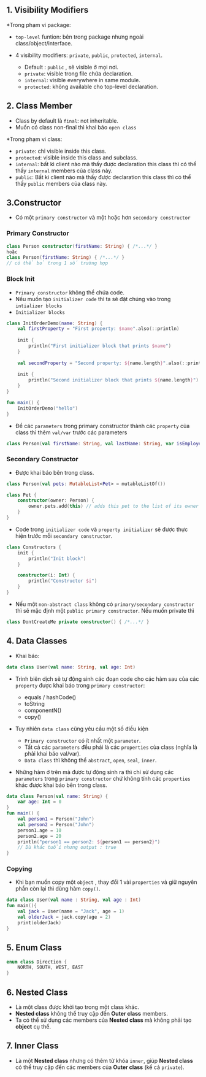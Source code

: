 
## **1. Visibility Modifiers**
*Trong phạm vi package: 
- `top-level` funtion: bên trong package nhưng ngoài class/object/interface.

- 4 visibility modifiers: `private`, `public`, `protected`, `internal`.
    +  Default : `public` , sẽ visible ở mọi nơi.
    + `private`: visible trong file chứa declaration.
    + `internal`: visible everywhere in same module.
    + `protected`: không available cho top-level declaration.

## **2. Class Member**
- Class by default là `final`: not inheritable.
- Muốn có class non-final thì khai báo 
`open class`

*Trong phạm vi class:
- `private`: chỉ visible inside this class.
- `protected`: visible inside this class and subclass.
- `internal`: bất kì client nào mà thấy được declaration this class thì có thể thấy `internal` members của class này.
- `public`: Bất kì client nào mà thấy được declaration this class thì có thể thấy `public` members của class này.

## **3.Constructor**
- Có một `primary constructor` và một hoặc hơn `secondary constructor`

### Primary Constructor
```kotlin
class Person constructor(firstName: String) { /*...*/ }
hoặc
class Person(firstName: String) { /*...*/ }
// có thể bỏ trong 1 số trường hợp
```

### Block Init  
- `Primary constructor` không thể chứa code.
- Nếu muốn tạo `initializer code` thì ta sẽ đặt chúng vào trong `intializer blocks`
- `Initializer blocks` 
```kotlin
class InitOrderDemo(name: String) {
    val firstProperty = "First property: $name".also(::println)
    
    init {
        println("First initializer block that prints $name")
    }
    
    val secondProperty = "Second property: ${name.length}".also(::println)
    
    init {
        println("Second initializer block that prints ${name.length}")
    }
}

fun main() {
    InitOrderDemo("hello")
}
```

- Để các `parameters` trong primary constructor thành các `property` của class thì thêm `val/var` trước các parameters
```kotlin
class Person(val firstName: String, val lastName: String, var isEmployed: Boolean = true)
```

### Secondary Constructor

- Được khai báo bên trong class.
```kotlin
class Person(val pets: MutableList<Pet> = mutableListOf())

class Pet {
    constructor(owner: Person) {
        owner.pets.add(this) // adds this pet to the list of its owner's pets
    }
}
```

- Code trong `initializer code` và `property initializer` sẽ được thực hiện trước mỗi `secondary constructor`.

```kotlin
class Constructors {
    init {
        println("Init block")
    }

    constructor(i: Int) {
        println("Constructor $i")
    }
}
```
- Nếu một `non-abstract class` không có `primary/secondary constructor` thì sẽ mặc định một `public primary constructor`. Nếu muốn private thì 

```kotlin
class DontCreateMe private constructor() { /*...*/ }
```

## **4. Data Classes**
- Khai báo:
```kotlin
data class User(val name: String, val age: Int)
```

- Trình biên dịch sẽ tự động sinh các đoạn code cho các hàm sau của các `property` được khai báo trong `primary constructor`:  
    + equals / hashCode()
    + toString
    + componentN()
    + copy()

- Tuy nhiên `data class` cũng yêu cầu một số điều kiện  
    + `Primary constructor` có ít nhất một `parameter`.
    + Tất cả các `parameters` đều phải là các `properties` của class (nghĩa là phải khai báo val/var).
    + `Data class` thì không thể `abstract`, `open`, `seal`, `inner`.


- Những hàm ở trên mà được tự động sinh ra thì chỉ sử dụng các `parameters` trong `primary constructor` chứ không tính các `properties` khác được khai báo bên trong class.

```kotlin
data class Person(val name: String) {
    var age: Int = 0
}
fun main() {
    val person1 = Person("John")
    val person2 = Person("John")
    person1.age = 10
    person2.age = 20
    println("person1 == person2: ${person1 == person2}")
    // Dù khác tuổi nhưng output : true
}
```

### Copying
- Khi bạn muốn copy một `object` , thay đổi 1 vài `properties` và giữ nguyên phần còn lại thì dùng hàm `copy()`.

```kotlin
data class User(val name : String, val age : Int)
fun main(){
   	val jack = User(name = "Jack", age = 1)
	val olderJack = jack.copy(age = 2) 
    print(olderJack)
}
```

## **5. Enum Class**

```kotlin
enum class Direction {
    NORTH, SOUTH, WEST, EAST
}
```

## **6. Nested Class**
- Là một class được khởi tạo trong một class khác.
- **Nested class** không thể truy cập đến **Outer class** members.
- Ta có thể sử dụng các members của **Nested class** mà không phải tạo **object** cụ thể.

## **7. Inner Class**
- Là một **Nested class** nhưng có thêm từ khóa `inner`, giúp **Nested class** có thể truy cập đến các members của **Outer class** (kể cả `private`).





